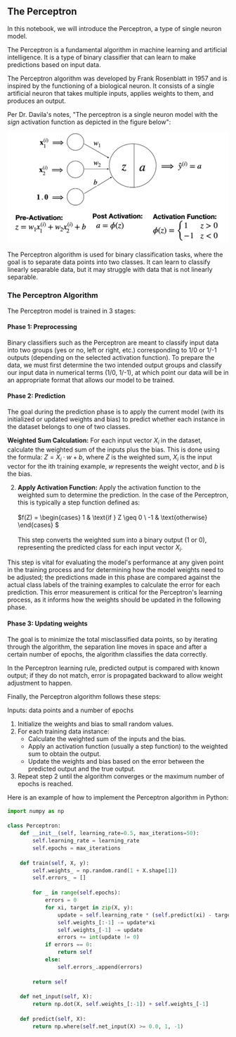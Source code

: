 ## The Perceptron

In this notebook, we will introduce the Perceptron, a type of single neuron model.

The Perceptron is a fundamental algorithm in machine learning and artificial intelligence. It is a type of binary classifier that can learn to make predictions based on input data.

The Perceptron algorithm was developed by Frank Rosenblatt in 1957 and is inspired by the functioning of a biological neuron. It consists of a single artificial neuron that takes multiple inputs, applies weights to them, and produces an output.

Per Dr. Davila's notes, "The perceptron is a single neuron model with the *sign* activation function as depicted in the figure below":

![alt text](ThePerceptronImage.png)

The Perceptron algorithm is used for binary classification tasks, where the goal is to separate data points into two classes. It can learn to classify linearly separable data, but it may struggle with data that is not linearly separable.

### The Perceptron Algorithm

The Perceptron model is trained in 3 stages:

#### Phase 1: Preprocessing

Binary classifiers such as the Perceptron are meant to classify input data into two groups (yes or no, left or right, etc.) corresponding to 1/0 or 1/-1 outputs (depending on the selected activation function). To prepare the data, we must first determine the two intended output groups and classify our input data in numerical terms (1/0, 1/-1), at which point our data will be in an appropriate format that allows our model to be trained.

#### Phase 2: Prediction

The goal during the prediction phase is to apply the current model (with its initialized or updated weights and bias) to predict whether each instance in the dataset belongs to one of two classes.

**Weighted Sum Calculation:** For each input vector $X_i$ in the dataset, calculate the weighted sum of the inputs plus the bias. This is done using the formula: $Z = X_i \cdot w + b$, where $Z$ is the weighted sum, $X_i$ is the input vector for the ith training example, $w$ represents the weight vector, and $b$ is the bias.

2. **Apply Activation Function:** Apply the activation function to the weighted sum to determine the prediction. In the case of the Perceptron, this is typically a step function defined as: <br><br>
   $f(Z) = \begin{cases} 
      1 & \text{if } Z \geq 0 \\
      -1 & \text{otherwise}
   \end{cases}
   $
   <br><br>
   This step converts the weighted sum into a binary output (1 or 0), representing the predicted class for each input vector $X_i$.

This step is vital for evaluating the model's performance at any given point in the training process and for determining how the model weights need to be adjusted; the predictions made in this phase are compared against the actual class labels of the training examples to calculate the error for each prediction. This error measurement is critical for the Perceptron's learning process, as it informs how the weights should be updated in the following phase.

#### Phase 3: Updating weights

The goal is to minimize the total misclassified data points, so by iterating through the algorithm, the separation line moves in space and after a certain number of epochs, the algorithm classifies the data correctly.

In the Perceptron learning rule, predicted output is compared with known output; if they do not match, error is propagated backward to allow weight adjustment to happen.

Finally, the Perceptron algorithm follows these steps:

Inputs: data points and a number of epochs
1. Initialize the weights and bias to small random values.
2. For each training data instance:
    - Calculate the weighted sum of the inputs and the bias.
    - Apply an activation function (usually a step function) to the weighted sum to obtain the output.
    - Update the weights and bias based on the error between the predicted output and the true output.
3. Repeat step 2 until the algorithm converges or the maximum number of epochs is reached.


Here is an example of how to implement the Perceptron algorithm in Python:

```py
import numpy as np

class Perceptron:
    def __init__(self, learning_rate=0.5, max_iterations=50):
        self.learning_rate = learning_rate
        self.epochs = max_iterations

    def train(self, X, y):
        self.weights_ = np.random.rand(1 + X.shape[1])
        self.errors_ = []

        for _ in range(self.epochs):
            errors = 0
            for xi, target in zip(X, y):
                update = self.learning_rate * (self.predict(xi) - target)
                self.weights_[:-1] -= update*xi
                self.weights_[-1] -= update
                errors += int(update != 0)
            if errors == 0:
                return self
            else:
                self.errors_.append(errors)
            
        return self
    
    def net_input(self, X):
        return np.dot(X, self.weights_[:-1]) + self.weights_[-1]
    
    def predict(self, X):
        return np.where(self.net_input(X) >= 0.0, 1, -1)
```